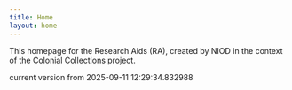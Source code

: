 ```yaml
---
title: Home
layout: home
---
```


This homepage for the Research Aids (RA), created by NIOD in the context of the Colonial Collections project. 


current version from 2025-09-11 12:29:34.832988